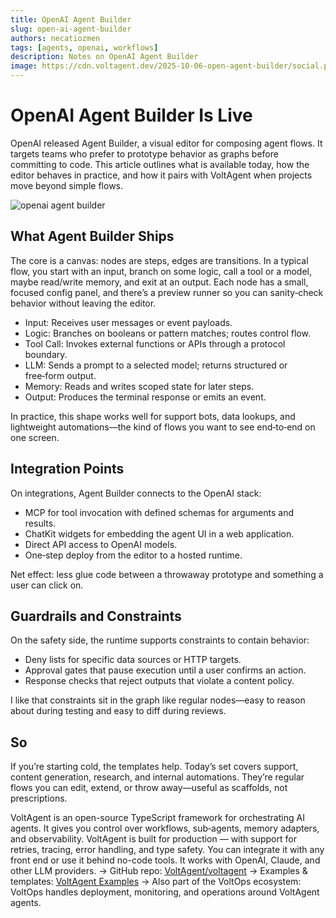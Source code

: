 ```yaml
---
title: OpenAI Agent Builder
slug: open-ai-agent-builder
authors: necatiozmen
tags: [agents, openai, workflows]
description: Notes on OpenAI Agent Builder
image: https://cdn.voltagent.dev/2025-10-06-open-agent-builder/social.png
---
```


# OpenAI Agent Builder Is Live

OpenAI released Agent Builder, a visual editor for composing agent flows. It targets teams who prefer to prototype behavior as graphs before committing to code. This article outlines what is available today, how the editor behaves in practice, and how it pairs with VoltAgent when projects move beyond simple flows.

![openai agent builder](https://cdn.voltagent.dev/2025-10-06-open-builder/agent-builder.png)

## What Agent Builder Ships

The core is a canvas: nodes are steps, edges are transitions. In a typical flow, you start with an input, branch on some logic, call a tool or a model, maybe read/write memory, and exit at an output. Each node has a small, focused config panel, and there’s a preview runner so you can sanity‑check behavior without leaving the editor.

- Input: Receives user messages or event payloads.
- Logic: Branches on booleans or pattern matches; routes control flow.
- Tool Call: Invokes external functions or APIs through a protocol boundary.
- LLM: Sends a prompt to a selected model; returns structured or free‑form output.
- Memory: Reads and writes scoped state for later steps.
- Output: Produces the terminal response or emits an event.

In practice, this shape works well for support bots, data lookups, and lightweight automations—the kind of flows you want to see end‑to‑end on one screen.

## Integration Points

On integrations, Agent Builder connects to the OpenAI stack:

- MCP for tool invocation with defined schemas for arguments and results.
- ChatKit widgets for embedding the agent UI in a web application.
- Direct API access to OpenAI models.
- One‑step deploy from the editor to a hosted runtime.

Net effect: less glue code between a throwaway prototype and something a user can click on.

## Guardrails and Constraints

On the safety side, the runtime supports constraints to contain behavior:

- Deny lists for specific data sources or HTTP targets.
- Approval gates that pause execution until a user confirms an action.
- Response checks that reject outputs that violate a content policy.

I like that constraints sit in the graph like regular nodes—easy to reason about during testing and easy to diff during reviews.

## So

If you’re starting cold, the templates help. Today’s set covers support, content generation, research, and internal automations. They’re regular flows you can edit, extend, or throw away—useful as scaffolds, not prescriptions.

VoltAgent is an open-source TypeScript framework for orchestrating AI agents. It gives you control over workflows, sub‑agents, memory adapters, and observability. VoltAgent is built for production — with support for retries, tracing, error handling, and type safety. You can integrate it with any front end or use it behind no-code tools. It works with OpenAI, Claude, and other LLM providers.
→ GitHub repo: [VoltAgent/voltagent](https://github.com/VoltAgent/voltagent)
→ Examples & templates: [VoltAgent Examples](https://voltagent.dev/examples/)
→ Also part of the VoltOps ecosystem: VoltOps handles deployment, monitoring, and operations around VoltAgent agents.
